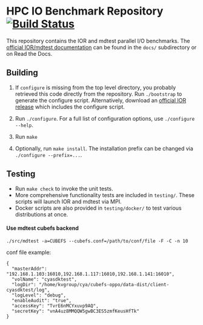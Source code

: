 # HPC IO Benchmark Repository [![Build Status](https://travis-ci.org/hpc/ior.svg?branch=main)](https://travis-ci.org/hpc/ior)

This repository contains the IOR and mdtest parallel I/O benchmarks.  The
[official IOR/mdtest documentation][] can be found in the `docs/` subdirectory
or on Read the Docs.

## Building

1. If `configure` is missing from the top level directory, you probably
   retrieved this code directly from the repository.  Run `./bootstrap`
   to generate the configure script.  Alternatively, download an
   [official IOR release][] which includes the configure script.

1. Run `./configure`.  For a full list of configuration options, use
   `./configure --help`.

2. Run `make`

3. Optionally, run `make install`.  The installation prefix
   can be changed via `./configure --prefix=...`.

## Testing

* Run `make check` to invoke the unit tests.
* More comprehensive functionality tests are included in `testing/`.  These
  scripts will launch IOR and mdtest via MPI.
* Docker scripts are also provided in `testing/docker/` to test various
  distributions at once.  

#### Use mdtest cubefs backend

```
./src/mdtest -a=CUBEFS --cubefs.conf=/path/to/conf/file -F -C -n 10
```

conf file example:

```
{
  "masterAddr": "192.168.1.103:16010,192.168.1.117:16010,192.168.1.141:16010",
  "volName": "cyasdktest",
  "logDir": "/home/kvgroup/cya/cubefs-oppo/data-dist/client-cyasdktest/log",
  "logLevel": "debug",
  "enableAudit": "true",
  "accessKey": "TvrE6nMCYxuvp9AQ",
  "secretKey": "vnA4uz8MMQQW5gwBC3ES5zmfKeusHfTk"
}
```

[official IOR release]: https://github.com/hpc/ior/releases
[official IOR/mdtest documentation]: http://ior.readthedocs.org/

